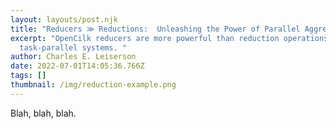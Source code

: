 ```yaml
---
layout: layouts/post.njk
title: "Reducers ≫ Reductions:  Unleashing the Power of Parallel Aggregation"
excerpt: "OpenCilk reducers are more powerful than reduction operations in other
  task-parallel systems. "
author: Charles E. Leiserson
date: 2022-07-01T14:05:36.766Z
tags: []
thumbnail: /img/reduction-example.png
---
```

Blah, blah, blah.